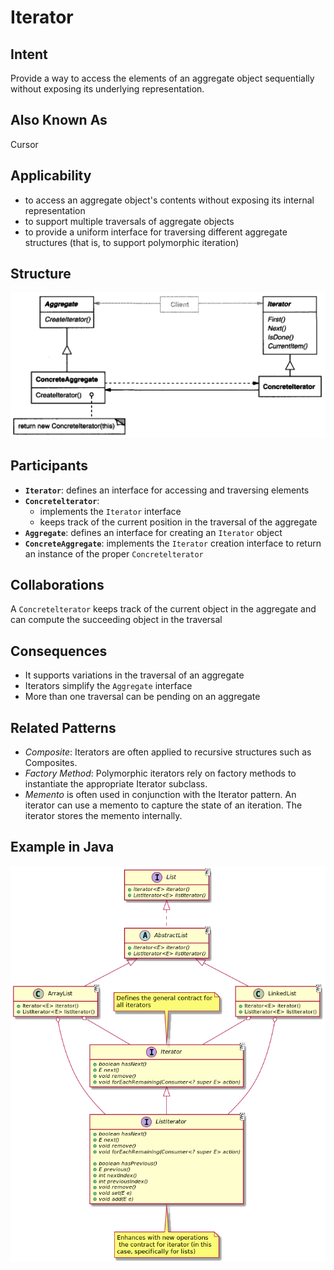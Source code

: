 # Iterator

## Intent

Provide a way to access the elements of an aggregate object sequentially without exposing its underlying representation.

## Also Known As

Cursor

## Applicability

* to access an aggregate object's contents without exposing its internal representation
* to support multiple traversals of aggregate objects
* to provide a uniform interface for traversing different aggregate structures (that is, to support polymorphic iteration)

## Structure

![Image of the structure for the Iterator Pattern](./image/iterator.png "Structure for the Iterator Pattern")

## Participants

* **`Iterator`**: defines an interface for accessing and traversing elements
* **`Concretelterator`**:
  - implements the `Iterator` interface
  - keeps track of the current position in the traversal of the aggregate
* **`Aggregate`**: defines an interface for creating an `Iterator` object
* **`ConcreteAggregate`**: implements the `Iterator` creation interface to return an instance of the proper `Concretelterator`

## Collaborations

A `Concretelterator` keeps track of the current object in the aggregate and can compute the succeeding object in the traversal

## Consequences

* It supports variations in the traversal of an aggregate
* Iterators simplify the `Aggregate` interface
* More than one traversal can be pending on an aggregate

## Related Patterns

* *Composite*: Iterators are often applied to recursive structures such as Composites.
* *Factory Method*: Polymorphic iterators rely on factory methods to instantiate the appropriate Iterator subclass.
* *Memento* is often used in conjunction with the Iterator pattern. An iterator can use a memento to capture the state of an iteration. The iterator stores the memento internally.

## Example in Java

![Class Diagram for Iterator](./image/code_class_design.png "Class Diagram for Iterator pattern example")

```java
```
